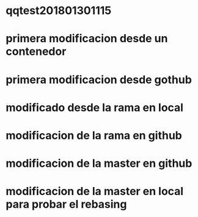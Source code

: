 # qqtest201801301115
# primera modificacion desde un contenedor
# primera modificacion desde gothub
# modificado desde la rama en local
# modificacion de la rama en github
# modificacion de la master en github
# modificacion de la master en local para probar el rebasing
